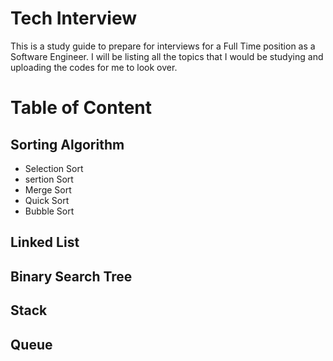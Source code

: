 # Tech Interview

This is a study guide to prepare for interviews for a Full Time position as a Software Engineer. I will be listing all the topics
that I would be studying and uploading the codes for me to look over.


# Table of Content
## Sorting Algorithm
- Selection Sort <br/>
- sertion Sort <br/>
- Merge Sort <br/>
- Quick Sort <br/>
- Bubble Sort <br/>
## Linked List
## Binary Search Tree
## Stack
## Queue
